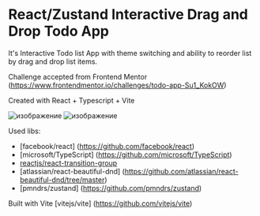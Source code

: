 # React/Zustand Interactive Drag and Drop Todo App

It's Interactive Todo list App with theme switching and ability to reorder list by drag and drop list items.

Challenge accepted from Frontend Mentor (https://www.frontendmentor.io/challenges/todo-app-Su1_KokOW)

Created with React + Typescript + Vite


![изображение](https://github.com/NikKorneev/InteractiveTodoApp/assets/95422071/247a725d-13d1-4086-aca0-178e34312475)
![изображение](https://github.com/NikKorneev/InteractiveTodoApp/assets/95422071/1a0951dd-4dbf-4639-91ed-21a1916abeae)



Used libs:

- [facebook/react] (https://github.com/facebook/react)
- [microsoft/TypeScript] (https://github.com/microsoft/TypeScript)
- [reactjs/react-transition-group](https://github.com/reactjs/react-transition-group)
- [atlassian/react-beautiful-dnd] (https://github.com/atlassian/react-beautiful-dnd/tree/master)
- [pmndrs/zustand] (https://github.com/pmndrs/zustand)

Built with Vite [vitejs/vite] (https://github.com/vitejs/vite)
